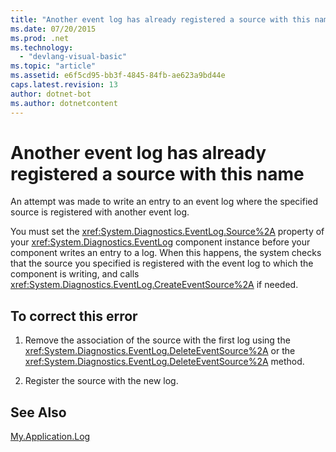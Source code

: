 ```yaml
---
title: "Another event log has already registered a source with this name"
ms.date: 07/20/2015
ms.prod: .net
ms.technology: 
  - "devlang-visual-basic"
ms.topic: "article"
ms.assetid: e6f5cd95-bb3f-4845-84fb-ae623a9bd44e
caps.latest.revision: 13
author: dotnet-bot
ms.author: dotnetcontent
---
```

# Another event log has already registered a source with this name
An attempt was made to write an entry to an event log where the specified source is registered with another event log.  
  
 You must set the <xref:System.Diagnostics.EventLog.Source%2A> property of your <xref:System.Diagnostics.EventLog> component instance before your component writes an entry to a log. When this happens, the system checks that the source you specified is registered with the event log to which the component is writing, and calls <xref:System.Diagnostics.EventLog.CreateEventSource%2A> if needed.  
  
## To correct this error  
  
1.  Remove the association of the source with the first log using the <xref:System.Diagnostics.EventLog.DeleteEventSource%2A> or the <xref:System.Diagnostics.EventLog.DeleteEventSource%2A> method.  
  
2.  Register the source with the new log.  
  
## See Also  
 [My.Application.Log](xref:Microsoft.VisualBasic.ApplicationServices.ApplicationBase.Log)  

